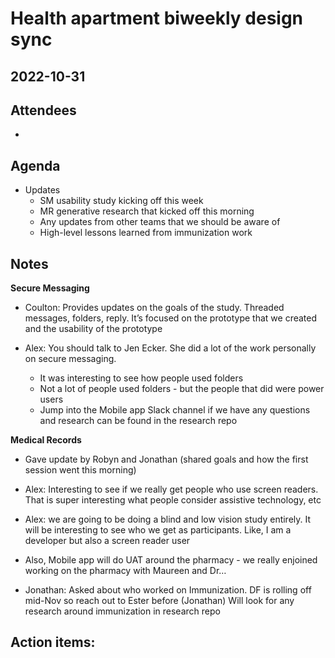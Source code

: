 # Health apartment biweekly design sync
## 2022-10-31

## Attendees
- 

## Agenda
- Updates
   - SM usability study kicking off this week 
   - MR generative research that kicked off this morning
   - Any updates from other teams that we should be aware of
   - High-level lessons learned from immunization work 


## Notes
**Secure Messaging**

- Coulton: Provides updates on the goals of the study. Threaded messages, folders, reply.  It’s focused on the prototype that we created and the usability of the prototype 

- Alex: You should talk to Jen Ecker. She did a lot of the work personally on secure messaging. 
  - It was interesting to see how people used folders  
  - Not a lot of people used folders - but the people that did were power users 
  - Jump into the Mobile app Slack channel if we have any questions and research can be found in the research repo 


**Medical Records** 

- Gave update by Robyn and Jonathan (shared goals and how the first session went this morning)

- Alex: Interesting to see if we really get people who use screen readers. That is super interesting what people consider assistive technology, etc 

- Alex: we are going to be doing a blind and low vision study entirely. It will be interesting to see who we get as participants. Like, I am a developer but also a screen reader user

- Also, Mobile app will do UAT around the pharmacy - we really enjoined working on the pharmacy with Maureen and Dr…

- Jonathan: Asked about who worked on Immunization. DF is rolling off mid-Nov so reach out to Ester before (Jonathan) Will look for any research around immunization in research repo

Action items: 
  - 




 
